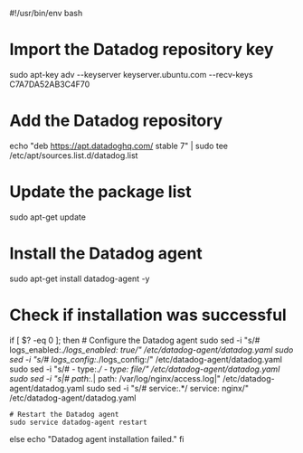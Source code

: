 #!/usr/bin/env bash

# Import the Datadog repository key
sudo apt-key adv --keyserver keyserver.ubuntu.com --recv-keys C7A7DA52AB3C4F70

# Add the Datadog repository
echo "deb https://apt.datadoghq.com/ stable 7" | sudo tee /etc/apt/sources.list.d/datadog.list

# Update the package list
sudo apt-get update

# Install the Datadog agent
sudo apt-get install datadog-agent -y

# Check if installation was successful
if [ $? -eq 0 ]; then
    # Configure the Datadog agent
    sudo sed -i "s/# logs_enabled:.*/logs_enabled: true/" /etc/datadog-agent/datadog.yaml
    sudo sed -i "s/# logs_config:.*/logs_config:/" /etc/datadog-agent/datadog.yaml
    sudo sed -i "s/#   - type:.*/  - type: file/" /etc/datadog-agent/datadog.yaml
    sudo sed -i "s|#     path:.*|    path: /var/log/nginx/access.log|" /etc/datadog-agent/datadog.yaml
    sudo sed -i "s/#     service:.*/    service: nginx/" /etc/datadog-agent/datadog.yaml

    # Restart the Datadog agent
    sudo service datadog-agent restart
else
    echo "Datadog agent installation failed."
fi

